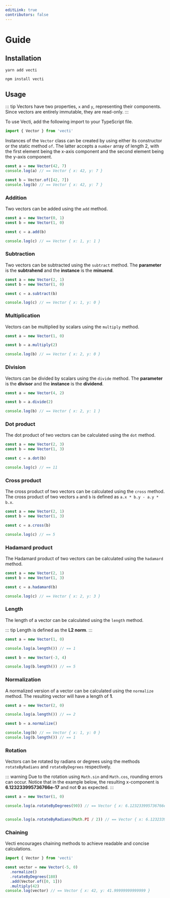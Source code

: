 ```yaml
---
editLink: true
contributors: false
---
```

# Guide

## Installation

<CodeGroup>
  <CodeGroupItem title="Yarn" active>

```bash:no-line-numbers
yarn add vecti
```
  </CodeGroupItem>
  <CodeGroupItem title="npm">

```bash:no-line-numbers
npm install vecti
```
  </CodeGroupItem>
</CodeGroup>

## Usage

::: tip
Vectors have two properties, `x` and `y`, representing their components.
Since vectors are entirely immutable, they are read-only.
:::

To use Vecti, add the following import to your TypeScript file.

```ts
import { Vector } from 'vecti'
```


Instances of the `Vector` class can be created by using either its constructor or the static method `of`.
The latter accepts a `number` array of length 2, with the first element being the x-axis component and the second element being the y-axis component.

```ts
const a = new Vector(42, 7)
console.log(a) // == Vector { x: 42, y: 7 }

const b = Vector.of([42, 7])
console.log(b) // == Vector { x: 42, y: 7 }
```

### Addition

Two vectors can be added using the `add` method.

```ts
const a = new Vector(0, 1)
const b = new Vector(1, 0)

const c = a.add(b)

console.log(c) // == Vector { x: 1, y: 1 }
```

### Subtraction

Two vectors can be subtracted using the `subtract` method.
The **parameter** is the **subtrahend** and the **instance** is the **minuend**.

```ts
const a = new Vector(2, 1)
const b = new Vector(1, 0)

const c = a.subtract(b)

console.log(c) // == Vector { x: 1, y: 0 }
```

### Multiplication

Vectors can be multiplied by scalars using the `multiply` method.

```ts
const a = new Vector(1, 0)

const b = a.multiply(2)

console.log(b) // == Vector { x: 2, y: 0 }
```

### Division

Vectors can be divided by scalars using the `divide` method.
The **parameter** is the **divisor** and the **instance** is the **dividend**.

```ts
const a = new Vector(4, 2)

const b = a.divide(2)

console.log(b) // == Vector { x: 2, y: 1 }
```

### Dot product

The dot product of two vectors can be calculated using the `dot` method.

```ts
const a = new Vector(2, 3)
const b = new Vector(1, 3)

const c = a.dot(b)

console.log(c) // == 11
```

### Cross product

The cross product of two vectors can be calculated using the `cross` method.
The cross product of two vectors `a` and `b` is defined as `a.x * b.y - a.y * b.x`.

```ts
const a = new Vector(2, 1)
const b = new Vector(1, 3)

const c = a.cross(b)

console.log(c) // == 5
```

### Hadamard product

The Hadamard product of two vectors can be calculated using the `hadamard` method.

```ts
const a = new Vector(2, 1)
const b = new Vector(1, 3)

const c = a.hadamard(b)

console.log(c) // == Vector { x: 2, y: 3 }
```

### Length

The length of a vector can be calculated using the `length` method.

::: tip
Length is defined as the **L2 norm**.
:::

```ts
const a = new Vector(1, 0)

console.log(a.length()) // == 1

const b = new Vector(-3, 4)

console.log(b.length()) // == 5
```

### Normalization

A normalized version of a vector can be calculated using the `normalize` method.
The resulting vector will have a length of **1**.

```ts
const a = new Vector(2, 0)

console.log(a.length()) // == 2

const b = a.normalize()

console.log(b) // == Vector { x: 1, y: 0 }
console.log(b.length()) // == 1
```

### Rotation

Vectors can be rotated by radians or degrees using the methods `rotateByRadians` and `rotateByDegrees` respectively.

::: warning
Due to the rotation using `Math.sin` and `Math.cos`, rounding errors can occur.
Notice that in the example below, the resulting x-component is **6.123233995736766e-17** and not **0** as expected.
:::

```ts
const a = new Vector(1, 0)

console.log(a.rotateByDegrees(90)) // == Vector { x: 6.123233995736766e-17, y: 1 }


console.log(a.rotateByRadians(Math.PI / 2)) // == Vector { x: 6.123233995736766e-17, y: 1 }
```

### Chaining

Vecti encourages chaining methods to achieve readable and concise calculations.

```ts
import { Vector } from 'vecti'

const vector = new Vector(-5, 0)
  .normalize()
  .rotateByDegrees(180)
  .add(Vector.of([0, 1]))
  .multiply(42)
console.log(vector) // == Vector { x: 42, y: 41.99999999999999 }
```
